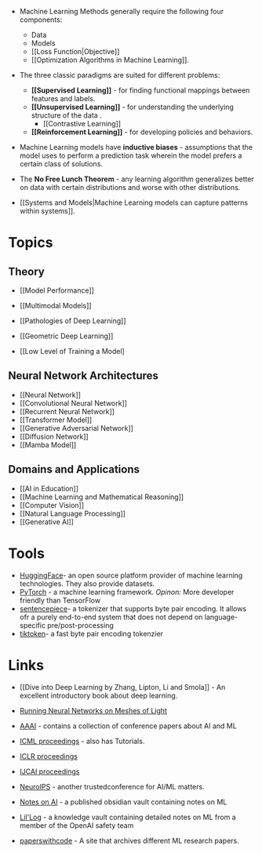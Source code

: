 * Machine Learning Methods generally require the following four components:
	* Data
	* Models 
	* [[Loss Function|Objective]]
	* [[Optimization Algorithms in Machine Learning]]. 

* The three classic paradigms are suited for different problems:
	* **[[Supervised Learning]]** - for finding functional mappings between features and labels. 
	* **[[Unsupervised Learning]]** - for understanding the underlying structure of the data . 
		* [[Contrastive Learning]]
	* **[[Reinforcement Learning]]** - for developing policies and behaviors. 

* Machine Learning models have **inductive biases** - assumptions that the model uses to perform a prediction task wherein the model prefers a certain class of solutions. 
* The **No Free Lunch Theorem** - any learning algorithm generalizes better on data with certain distributions and worse with other distributions. 

* [[Systems and Models|Machine Learning models can capture patterns within systems]].
# Topics
## Theory
* [[Model Performance]]
* [[Multimodal Models]]

* [[Pathologies of Deep Learning]]

* [[Geometric Deep Learning]]
*  [[Low Level of Training a Model]

## Neural Network Architectures
* [[Neural Network]]
* [[Convolutional Neural Network]]
* [[Recurrent Neural Network]]
* [[Transformer Model]]
* [[Generative Adversarial Network]]
* [[Diffusion Network]]
* [[Mamba Model]]

## Domains and Applications
* [[AI in Education]]
* [[Machine Learning and Mathematical Reasoning]]
* [[Computer Vision]]
* [[Natural Language Processing]]
* [[Generative AI]]
# Tools
* [HuggingFace](https://huggingface.co)- an open source platform provider of machine learning technologies. They also provide datasets.
* [PyTorch](https://pytorch.org) - a machine learning framework. *Opinon:* More developer friendly than TensorFlow
* [sentencepiece](https://github.com/google/sentencepiece)- a tokenizer that supports byte pair encoding. It allows ofr a purely end-to-end system that does not depend on language-specific pre/post-processing
* [tiktoken](https://github.com/openai/tiktoken)- a fast byte pair encoding tokenzier
# Links
* [[Dive into Deep Learning by Zhang, Lipton, Li and Smola]] - An excellent introductory book about deep learning. 

* [Running Neural Networks on Meshes of Light](https://www.youtube.com/watch?v=t0yj4hBDUsc)

* [AAAI](https://aaai.org) - contains a collection of conference papers about AI and ML 
* [ICML proceedings](https://icml.cc)  - also has Tutorials.
* [ICLR proceedings](https://iclr.cc)  
* [IJCAI proceedings](https://www.ijcai.org) 
* [NeuroIPS](https://nips.cc) - another trustedconference for AI/ML matters.


* [Notes on AI](https://notesonai.com/Notes+on+AI)  - a published obsidian vault containing notes on ML
* [Lil'Log](https://lilianweng.github.io) - a knowledge vault containing detailed notes on ML from a member of the OpenAI safety team

* [paperswithcode](https://paperswithcode.com) - A site that archives different ML research papers.
